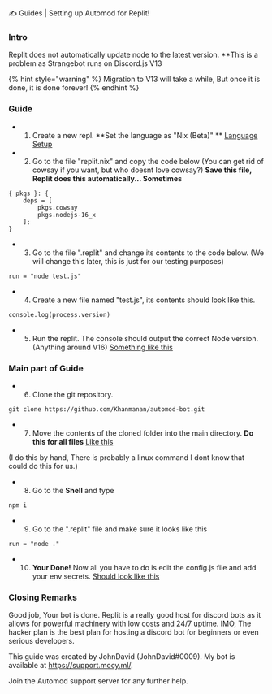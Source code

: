  ✍ Guides | Setting up Automod for Replit!

### Intro

Replit does not automatically update node to the latest version. **This is a problem as Strangebot runs on Discord.js V13

{% hint style="warning" %}
Migration to V13 will take a while, But once it is done, it is done forever!
{% endhint %}

### Guide

* 1. Create a new repl. **Set the language as "Nix (Beta)" ** [Language Setup](https://i.imgur.com/4cxgFKg.png)

* 2. Go to the file "replit.nix" and copy the code below (You can get rid of cowsay if you want, but who doesnt love cowsay?) **Save this file, Replit does this automatically... Sometimes**
```
{ pkgs }: {
    deps = [
        pkgs.cowsay
        pkgs.nodejs-16_x
    ];
}
```
* 3. Go to the file ".replit" and change its contents to the code below. (We will change this later, this is just for our testing purposes)

```run = "node test.js"```

* 4. Create a new file named "test.js", its contents should look like this.

```console.log(process.version)```
* 5. Run the replit. The console should output the correct Node version. (Anything around V16) [Something like this](https://imgur.com/dLq6N3e)

### Main part of Guide
* 6. Clone the git repository. 

```git clone https://github.com/Khanmanan/automod-bot.git```

* 7. Move the contents of the cloned folder into the main directory. **Do this for all files** [Like this](https://imgur.com/ki5ugSk)

 (I do this by hand, There is probably a linux command I dont know that could do this for us.) 

* 8. Go to the **Shell** and type 

```npm i```

* 9. Go to the ".replit" file and make sure it looks like this 

```run = "node ."```

* 10. **Your Done!** Now all you have to do is edit the config.js file and add your env secrets. [Should look like this](https://imgur.com/AEhiHLk)

### Closing Remarks
Good job, Your bot is done. 
Replit is a really good host for discord bots as it allows for powerful machinery with low costs and 24/7 uptime. IMO, The hacker plan is the best plan for hosting a discord bot for beginners or even serious developers. 

This guide was created by JohnDavid (JohnDavid#0009). My bot is available at https://support.mocy.ml/.

Join the Automod support server for any further help.
